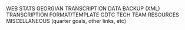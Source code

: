 WEB STATS
GEORGIAN TRANSCRIPTION DATA BACKUP (XML)
TRANSCRIPTION FORMAT/TEMPLATE
GDTC TECH TEAM RESOURCES
MISCELLANEOUS (quarter goals, other links, etc)
